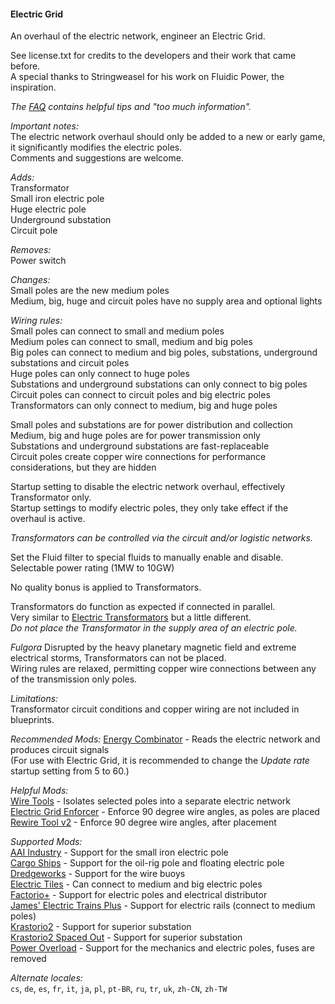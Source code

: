 #### Electric Grid  
An overhaul of the electric network, engineer an Electric Grid.  

See license.txt for credits to the developers and their work that came before.  
A special thanks to Stringweasel for his work on Fluidic Power, the inspiration.  

*The [FAQ](https://mods.factorio.com/mod/electric-grid/faq) contains helpful tips and "too much information".*  

*Important notes:*  
The electric network overhaul should only be added to a new or early game, it significantly modifies the electric poles.  
Comments and suggestions are welcome.  

*Adds:*  
Transformator  
Small iron electric pole  
Huge electric pole  
Underground substation  
Circuit pole  

*Removes:*  
Power switch  

*Changes:*  
Small poles are the new medium poles  
Medium, big, huge and circuit poles have no supply area and optional lights  

*Wiring rules:*  
Small poles can connect to small and medium poles  
Medium poles can connect to small, medium and big poles  
Big poles can connect to medium and big poles, substations, underground substations and circuit poles  
Huge poles can only connect to huge poles  
Substations and underground substations can only connect to big poles  
Circuit poles can connect to circuit poles and big electric poles  
Transformators can only connect to medium, big and huge poles  

Small poles and substations are for power distribution and collection  
Medium, big and huge poles are for power transmission only  
Substations and underground substations are fast-replaceable  
Circuit poles create copper wire connections for performance considerations, but they are hidden  

Startup setting to disable the electric network overhaul, effectively Transformator only.  
Startup settings to modify electric poles, they only take effect if the overhaul is active.  

*Transformators can be controlled via the circuit and/or logistic networks.*  

Set the Fluid filter to special fluids to manually enable and disable.  
Selectable power rating (1MW to 10GW)  

No quality bonus is applied to Transformators.

Transformators do function as expected if connected in parallel.  
Very similar to [Electric Transformators](https://mods.factorio.com/mod/Electric_Transformators) but a little different.  
*Do not place the Transformator in the supply area of an electric pole.*  

*Fulgora*
Disrupted by the heavy planetary magnetic field and extreme electrical storms, Transformators can not be placed.  
Wiring rules are relaxed, permitting copper wire connections between any of the transmission only poles.  

*Limitations:*  
Transformator circuit conditions and copper wiring are not included in blueprints.  

*Recommended Mods:*
[Energy Combinator](https://mods.factorio.com/mod/energy-combinator) - Reads the electric network and produces circuit signals  
(For use with Electric Grid, it is recommended to change the *Update rate* startup setting from 5 to 60.) 

*Helpful Mods:*  
[Wire Tools](https://mods.factorio.com/mod/WireTools) - Isolates selected poles into a separate electric network  
[Electric Grid Enforcer](https://mods.factorio.com/mod/noangledcables) - Enforce 90 degree wire angles, as poles are placed  
[Rewire Tool v2](https://mods.factorio.com/mod/rewire-tool-v2) - Enforce 90 degree wire angles, after placement  

*Supported Mods:*  
[AAI Industry](https://mods.factorio.com/mod/aai-industry) - Support for the small iron electric pole  
[Cargo Ships](https://mods.factorio.com/mod/cargo-ships) - Support for the oil-rig pole and floating electric pole  
[Dredgeworks](https://mods.factorio.com/mod/dredgeworks) - Support for the wire buoys  
[Electric Tiles](https://mods.factorio.com/mod/electric-tiles) - Can connect to medium and big electric poles  
[Factorio+](https://mods.factorio.com/mod/factorioplus) - Support for electric poles and electrical distributor  
[James' Electric Trains Plus](https://mods.factorio.com/mod/James-Train-Mod) - Support for electric rails (connect to medium poles)  
[Krastorio2](https://mods.factorio.com/mod/Krastorio2) - Support for superior substation  
[Krastorio2 Spaced Out](https://mods.factorio.com/mod/Krastorio2-spaced-out) - Support for superior substation  
[Power Overload](https://mods.factorio.com/mod/PowerOverload) - Support for the mechanics and electric poles, fuses are removed  


*Alternate locales:*  
`cs`, `de`, `es`, `fr`, `it`, `ja`, `pl`, `pt-BR`, `ru`, `tr`, `uk`, `zh-CN`, `zh-TW`
